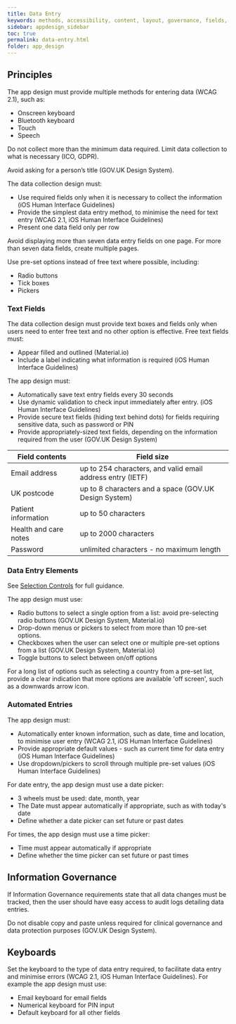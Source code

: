 ```yaml
---
title: Data Entry  
keywords: methods, accessibility, content, layout, governance, fields, touch, speech, mic, 
sidebar: appdesign_sidebar
toc: true
permalink: data-entry.html
folder: app_design 
---
```


## Principles
The app design must provide multiple methods for entering data (WCAG 2.1), such as: 

* Onscreen keyboard
* Bluetooth keyboard
* Touch
* Speech  
  
Do not collect more than the minimum data required. Limit data collection to what is necessary (ICO, GDPR).   

Avoid asking for a person’s title (GOV.UK Design System).  

The data collection design must:
* Use required fields only when it is necessary to collect the information (iOS Human Interface Guidelines)
* Provide the simplest data entry method, to minimise the need for text entry (WCAG 2.1, iOS Human Interface Guidelines) 
* Present one data field only per row

Avoid displaying more than seven data entry fields on one page. For more than seven data fields, create multiple pages.  

Use pre-set options instead of free text where possible, including:
* Radio buttons
* Tick boxes 
* Pickers

### Text Fields
The data collection design must provide text boxes and fields only when users need to enter free text and no other option is effective. Free text fields must:
* Appear filled and outlined (Material.io)
* Include a label indicating what information is required (iOS Human Interface Guidelines)

The app design must:
* Automatically save text entry fields every 30 seconds
* Use dynamic validation to check input immediately after entry. (iOS Human Interface Guidelines)
* Provide secure text fields (hiding text behind dots) for fields requiring sensitive data, such as password or PIN
* Provide appropriately-sized text fields, depending on the information required from the user (GOV.UK Design System)

|Field contents | Field size|
|------------|------------|
|Email address | up to 254 characters, and valid email address entry (IETF)|
|UK postcode | up to 8 characters and a space (GOV.UK Design System)|
|Patient information | up to 50 characters |
|Health and care notes | up to 2000 characters |
|Password | unlimited characters - no maximum length |

### Data Entry Elements

See [Selection Controls](/selection-controls.html) for full guidance. 

The app design must use:
* Radio buttons to select a single option from a list: avoid pre-selecting radio buttons (GOV.UK Design System, Material.io)
* Drop-down menus or pickers to select from more than 10 pre-set options. 
* Checkboxes when the user can select one or multiple pre-set options from a list (GOV.UK Design System, Material.io)
* Toggle buttons to select between on/off options

For a long list of options such as selecting a country from a pre-set list, provide a clear indication that more options are available 'off screen', such as a downwards arrow icon.   

### Automated Entries

The app design must: 
* Automatically enter known information, such as date, time and location, to minimise user entry (WCAG 2.1, iOS Human Interface Guidelines)
* Provide appropriate default values - such as current time for data entry (iOS Human Interface Guidelines)
* Use dropdown/pickers to scroll through multiple pre-set values (iOS Human Interface Guidelines) 

For date entry, the app design must use a date picker: 
* 3 wheels must be used: date, month, year
* The Date must appear automatically if appropriate, such as with today's date
* Define whether a date picker can set future or past dates

For times, the app design must use a time picker: 
* Time must appear automatically if appropriate
* Define whether the time picker can set future or past times

## Information Governance
If Information Governance requirements state that all data changes must be tracked, then the user should have easy access to audit logs detailing data entries.    

Do not disable copy and paste unless required for clinical governance and data protection purposes (GOV.UK Design System). 

## Keyboards
Set the keyboard to the type of data entry required, to facilitate data entry and minimise errors (WCAG 2.1, iOS Human Interface Guidelines). For example the app design must use:
* Email keyboard for email fields
* Numerical keyboard for PIN input
* Default keyboard for all other fields

